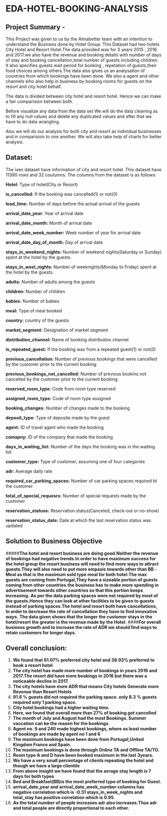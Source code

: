 # EDA-HOTEL-BOOKING-ANALYSIS

## **Project Summary -**
  This Project was given to us by the Almabetter team with an intention to understand the Business done by Hotel Group. This Dataset had two hotels City Hotel and Resort Hotel.The data provided was for 3 years 2015 , 2016 and 2017.we also have the revenue and booking details with number of days of stay and booking cancellation,total number of guests including children. It also specifies guests wait period for booking , repetation of guests,their food choices among others.The data also gives us an analysation of countries from which bookings have been done. We also a agent and other channels who also help in business by booking rooms for guests on the resort and city hotel behalf.
  
   The data is divided between city hotel and resort hotel. Hence we can make a fair comparision between both.
    
  Before visualize any data from the data set We will do the data cleaning as to fill any null values and delete any duplicated values and after that we have to do data wrangling.
  
  Also we will do our analysis for both city and resort as individual businesses and in comparision to one another. We will also take help of charts for better analysis.

## Dataset:
The iven dataset have information of city and resort hotel. This dataset have 11390 rows and 32 coulumns. The columns from the dataset is as follows:

**Hotel:** Type of hotel(City or Resort)

**is_cancelled:** If the booking was cancelled(1) or not(0)

**lead_time:** Number of days before the actual arrival of the guests

**arrival_date_year:** Year of arrival date

**arrival_date_month:** Month of arrival date

**arrival_date_week_number:** Week number of year for arrival date

**arrival_date_day_of_month:** Day of arrival date

**stays_in_weekend_nights:** Number of weekend nights(Saturday or Sunday) spent at the hotel by the guests.

**stays_in_weel_nights:** Number of weeknights(Monday to Friday) spent at the hotel by the guests.

**adults:** Number of adults among the guests

**children:** Number of children

**babies:** Number of babies

**meal:** Type of meal booked

**country:** country of the guests

**market_segment:** Designation of market segment

**distribution_channel:** Name of booking distribution channel

**is_repeated_guest:** If the booking was from a repeated guest(1) or not(0)

**previous_cancellation:** Number of previous bookings that were cancelled by the customer prior to the current booking

**previous_bookings_not_cancelled:** Number of previous bookins not cancelled by the customer prior to the current booking

**reserved_room_type:** Code from room type reserved

**assigned_room_type:** Code of room type assigned

**booking_changes:** Number of changes made to the booking

**deposit_type:** Type of deposite made by the guest

**agent:** ID of travel agent who made the booking

**comapny:** ID of the company that made the booking

**days_in_waiting_list:** Number of the days the booking was in the waiting list

**customer_type:** Type of customer, assuming one of four categories

**adr:** Average daily rate

**required_car_parking_spaces:** Number of car parking spaces required bt the customer

**total_of_special_requesrs:** Number of special requests made by the customer

**reservation_statuse:** Reservation status(Canceled, check-out or no-show)

**reservation_status_date:** Date at which the last reservation status was updated

## **Solution to Business Objective**

#####**The hotel and resort business are doing good.Neither the revenue of bookings had negative trends.In order to have maximum success for the hotel group the resort business will need to find more ways to attract guests.They will also need to put more empasis towards other than BB -Meal as that is the maximum sold type meal for both hotel.The max guests are coming from Portugal,They have a sizeable portion of guests coming from other countries.the business has to make more spending in advertisement towards other countries so that this portion keeps increasing.** 
**As per the data parking spaces were not required by most of the guests.Hence they can look at other facilities to be given to guests instead of parking spaces.The hotel and resort both have cancellations, In order to decrease the rate of cancellation they have to find innovative ways.**
**The data given shows that the longer the customer stays in the hotel/resort the greater is the revenue made by the Hotel**.
####**For overall business growth and to increase the rate of ADR we should find ways to retain customers for longer days.**  

## **Overall conclusion:**


1. **We found that 61.07% preferred city hotel and 38.93% preferred to book a resort hotel**
2. **The city hotel has made more number of bookings in years 2016 and 2017.The resort did have more bookings in 2016 but there was a noticeable decline in 2017.**
3.  **The city hotels have more ADR that means City hotels Generate more Revenue than Resort Hotels**
4. **91.6 % guests did not required the parking space. only 8.3 % guests required only 1 parking space.**
5. **City hotel bookings had a higher waiting time.**
6.  **Here, we found that overall more than 27% of booking got cancelled**
7.   **The month of July and August had the most Bookings. Summer vaccation can be the reason for the bookings.**
8.   **Agent no. 9 and 240 made highest bookings, where as least number of bookings are made by agent no 1 and 6**
9.   **The maximum bookings have been done from Portugal,United Kingdom France and Spain.**
10.  **The maximum bookings is done through Online TA and Offline TA/TO.**
11.   **Room type A and D have been booked maximum in the last 3years.**
12.   **We have a very small percentage of clients repeating the hotel and though we have a large clientile**
13.   **From above insight we have found that the avrage stay length is 7 days for both types**
14.  **Bed and Breakfast(BB)is the most preferred type of booking for Guest.**
15.  **arrival_date_year and arrival_date_week_number columns has negative correlation which is -0.51 stays_in_week_nights and total_stay has positive correlation which is 0.95**
16. **As the total number of people increases adr also increases.Thus adr and total people are directly proportional to each other.**





